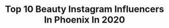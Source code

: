 ---
title: Top 10 Beauty Instagram Influencers In Phoenix In 2020
description: >-
  Find top beauty Instagram influencers in Phoenix in 2020. Most popular hashtags: #makeup #lifestyleblogger #phoenixblogger #ad.
platform: Instagram
profiles:
  - username: "steviedphotos"
    fullname: >-
      Stevie D.
    location: "United States"
    followers: 29806
    engagement: 159
    commentsToLikes: 0.030984
    id: ck0u23fnsyto70i198c716u41
    verified: false
    hashtags: "#profoto, #houston, #creatives, #commercial"
  - username: "maryhadalittleglam"
    fullname: >-
      Mary R Alvarado
    location: "United States"
    followers: 1472346
    engagement: 46
    commentsToLikes: 0.006654
    id: ck8tb0q11tvka0j78c7rj6wnu
    verified: false
    hashtags: "#bobbibrown, #toofaced, #lemon, #beccacosmetics"
  - username: "pipsqueeak"
    fullname: >-
      April Lopes-Hara ☾
    location: "United States"
    followers: 126240
    engagement: 231
    commentsToLikes: 0.020996
    id: ck134orlrxgly0i19hjmzh2cc
    verified: false
    hashtags: "#napamakeupartist, #justquarantinethings, #sendhelp, #makeupvideo"
  - username: "the.cocco.channel"
    fullname: >-
      Brittney Cocco
    location: "United States"
    followers: 5616
    engagement: 415
    commentsToLikes: 0.221328
    id: ck5ho4s9voxo70i11fn9yk30n
    verified: false
    hashtags: "#skincareroutine, #sephorasquad, #canwecountonyou, #makeupforbeginners"
  - username: "bbooks"
    fullname: >-
      Becca Booker | phoenix, az
    location: "United States"
    followers: 16414
    engagement: 308
    commentsToLikes: 0.083823
    id: ck55peljtaehn0i116yuiiow8
    verified: false
    hashtags: "#dtphx, #liketkit, #phx, #telluride"
  - username: "katiedanzer"
    fullname: >-
      Katie Danzer
    location: "United States"
    followers: 72203
    engagement: 183
    commentsToLikes: 0.026214
    id: ck0vw7y0nsibi0i193tafreck
    verified: true
    hashtags: "#leaveinconditioner, #workoutchallenge, #sponsored, #onaquest"
  - username: "melanysguydlines"
    fullname: >-
      Melanysguydlines.com
    location: "United States"
    followers: 313021
    engagement: 115
    commentsToLikes: 0.117440
    id: ck6tqnxf7skez0j715kf3mj0d
    verified: false
    hashtags: "#friendshipgoals, #scottsdalestadium, #teamhighvolume, #charmedavenue"
  - username: "yessenia_garcia_mua"
    fullname: >-
      💄Yessenia Garcia MUA
    location: "United States"
    followers: 63955
    engagement: 200
    commentsToLikes: 0.018990
    id: ck1368dik58x60i19l9ksdk3g
    verified: false
    hashtags: "#queenmaya, #tjmaxxfinds, #artistrypalette, #conspiracypalette"
  - username: "iraisbeautyy"
    fullname: >-
      Beauty | Fashion
    location: "United States"
    followers: 10898
    engagement: 658
    commentsToLikes: 0.023632
    id: ck0udpl2xjl6p0i19aazo9q8r
    verified: false
    hashtags: "#fashiondiaries, #lifestyleblogger, #stylist, #hdr"
  - username: "polarbelle123"
    fullname: >-
      Shelley Your Highlight Queen
    location: "United States"
    followers: 27896
    engagement: 59
    commentsToLikes: 0.277173
    id: ck0u1tkclxvuv0i190a2gx7qm
    verified: false
    hashtags: "#powerofmakeup, #skinhealth, #iloveskincare, #coconut"
---